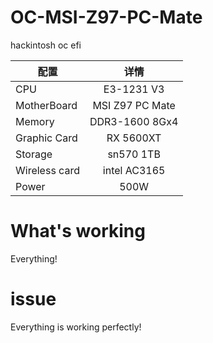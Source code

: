 # OC-MSI-Z97-PC-Mate
 hackintosh oc efi


| 配置 | 详情     |
| ---------- | :-----------:  |
| CPU | E3-1231 V3 |
| MotherBoard | MSI Z97 PC Mate |
| Memory | DDR3-1600 8Gx4 |
| Graphic Card | RX 5600XT |
| Storage | sn570 1TB | 
| Wireless card | intel AC3165 |
| Power | 500W |

# What's working
Everything!

# issue
Everything is working perfectly!

